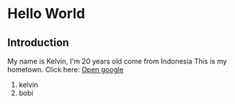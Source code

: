 # Hello World
## Introduction
My name is Kelvin, I'm 20 years old come from Indonesia
This is my hometown.
Click here: [Open google](https://www.google.com)

1. kelvin
2. bobi

